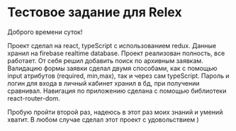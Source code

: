 # Тестовое задание для Relex

Доброго времени суток!

Проект сделал на react, typeScript с использованием redux.
Данные хранил на firebase realtime database.
Проект реализован полность, все работает.
От себя решил добавить поиск по архивным заявкам.
Валидацию формы заявки сделал двумя способами, как с помощью input атрибутов (required, min,max), так и через сам typeScript.
Пароль и логин для входа в личный кабинет хранил в бд, при получении сравнивал.
Навигация по приложению сделана с помощью библиотеки react-router-dom.

Пробую пройти второй раз, надеюсь в этот раз моих знаний и умений хватит. В любом случае сделал этот проект с удовольствием )

